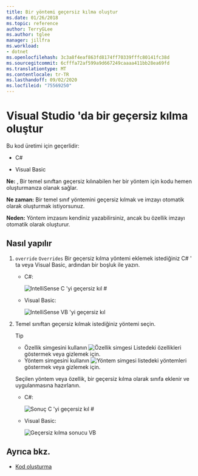 ```yaml
---
title: Bir yöntemi geçersiz kılma oluştur
ms.date: 01/26/2018
ms.topic: reference
author: TerryGLee
ms.author: tglee
manager: jillfra
ms.workload:
- dotnet
ms.openlocfilehash: 3c3a8f4eaf863fd8174ff70339fffc80141fc38d
ms.sourcegitcommit: 6cfffa72af599a9d667249caaaa411bb28ea69fd
ms.translationtype: MT
ms.contentlocale: tr-TR
ms.lasthandoff: 09/02/2020
ms.locfileid: "75569250"
---
```

# <a name="generate-an-override-in-visual-studio"></a>Visual Studio 'da bir geçersiz kılma oluştur

Bu kod üretimi için geçerlidir:

- C#

- Visual Basic

**Ne:** , Bir temel sınıftan geçersiz kılınabilen her bir yöntem için kodu hemen oluşturmanıza olanak sağlar.

**Ne zaman:** Bir temel sınıf yöntemini geçersiz kılmak ve imzayı otomatik olarak oluşturmak istiyorsunuz.

**Neden:** Yöntem imzasını kendiniz yazabilirsiniz, ancak bu özellik imzayı otomatik olarak oluşturur.

## <a name="how-to"></a>Nasıl yapılır

1. `override` `Overrides` Bir geçersiz kılma yöntemi eklemek istediğiniz C# ' ta veya Visual Basic, ardından bir boşluk ile yazın.

   - C#:

      ![IntelliSense C 'yi geçersiz kıl #](media/override-intellisense-cs.png)

   - Visual Basic:

      ![IntelliSense VB 'yi geçersiz kıl](media/override-intellisense-vb.png)

2. Temel sınıftan geçersiz kılmak istediğiniz yöntemi seçin.

   > [!TIP]
   > - Özellik simgesini kullanın ![Özellik simgesi](media/override-property-cs.png) Listedeki özellikleri göstermek veya gizlemek için.
   > - Yöntem simgesini kullanın ![Yöntem simgesi](media/override-method-cs.png) listedeki yöntemleri göstermek veya gizlemek için.

   Seçilen yöntem veya özellik, bir geçersiz kılma olarak sınıfa eklenir ve uygulanmasına hazırlanın.

   - C#:

       ![Sonuç C 'yi geçersiz kıl #](media/override-result-cs.png)

   - Visual Basic:

       ![Geçersiz kılma sonucu VB](media/override-result-vb.png)

## <a name="see-also"></a>Ayrıca bkz.

- [Kod oluşturma](../code-generation-in-visual-studio.md)
